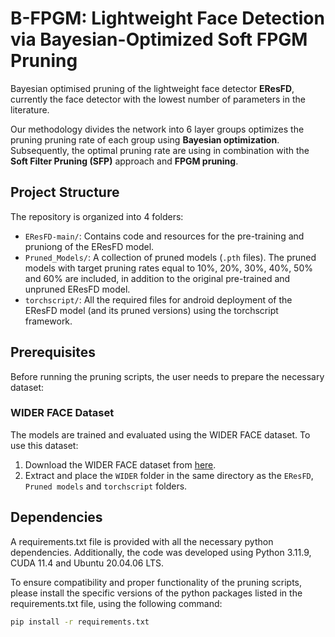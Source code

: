 # B-FPGM: Lightweight Face Detection via Bayesian-Optimized Soft FPGM Pruning

Bayesian optimised pruning of the lightweight face detector **EResFD**, currently the face detector with the lowest number of parameters in the literature.

Our methodology divides the network into 6 layer groups optimizes the pruning pruning rate of each group using **Bayesian optimization**. Subsequently, the optimal pruning rate are using in combination with the **Soft Filter Pruning (SFP)** approach and **FPGM pruning**.

## Project Structure

The repository is organized into 4 folders:

- `EResFD-main/`: Contains code and resources for the pre-training and pruniong of the EResFD model.
- `Pruned_Models/`: A collection of pruned models (`.pth` files). The pruned models with target pruning rates equal to 10%, 20%, 30%, 40%, 50% and 60% are included, in addition to the original pre-trained and unpruned EResFD model.
- `torchscript/`: All the required files for android deployment of the EResFD model (and its pruned versions) using the torchscript framework.

## Prerequisites

Before running the pruning scripts, the user needs to prepare the necessary dataset:

### WIDER FACE Dataset

The models are trained and evaluated using the WIDER FACE dataset. To use this dataset:

1. Download the WIDER FACE dataset from [here](https://shuoyang1213.me/WIDERFACE/).
2. Extract and place the `WIDER` folder in the same directory as the `EResFD`, `Pruned models` and `torchscript` folders.

## Dependencies

A requirements.txt file is provided with all the necessary python dependencies. Additionally, the code was developed using Python 3.11.9, CUDA 11.4 and Ubuntu 20.04.06 LTS.

To ensure compatibility and proper functionality of the pruning scripts, please install the specific versions of the python packages listed in the requirements.txt file, using the following command:

```bash
pip install -r requirements.txt
```
